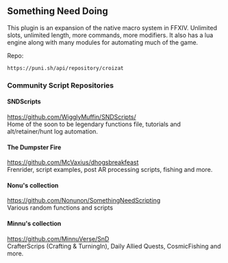 ## Something Need Doing

This plugin is an expansion of the native macro system in FFXIV. Unlimited slots, unlimited length, more commands, more modifiers. It also has a lua engine along with many modules for automating much of the game.

Repo:
```
https://puni.sh/api/repository/croizat
```


### Community Script Repositories

#### SNDScripts 
https://github.com/WigglyMuffin/SNDScripts/  
Home of the soon to be legendary functions file, tutorials and alt/retainer/hunt log automation.  

#### The Dumpster Fire
https://github.com/McVaxius/dhogsbreakfeast  
Frenrider, script examples, post AR processing scripts, fishing and more.

#### Nonu's collection
https://github.com/Nonunon/SomethingNeedScripting  
Various random functions and scripts

#### Minnu's collection
https://github.com/MinnuVerse/SnD  
CrafterScrips (Crafting & TurningIn), Daily Allied Quests, CosmicFishing and more.
